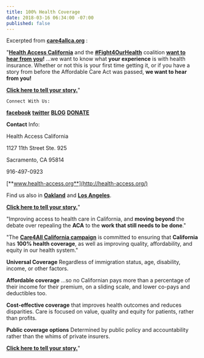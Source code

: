 ```yaml
---
title: 100% Health Coverage
date: 2018-03-16 06:34:00 -07:00
published: false
---
```


Excerpted from [**care4allca.org**](http://care4allca.org/) :

"[**Health Access California**](http://health-access.org/about-us/health-access-california/) and the [**#Fight4OurHealth**](http://fight4ourhealth.org/) coalition **[want to hear from you](https://www.surveymonkey.com/r/ShareYourACAStory)!**   ...we want to know what **your experience** is with health insurance. Whether or not this is your first time getting it, or if you have a story from before the Affordable Care Act was passed, **we want to hear from you!**  

[**Click here to tell your story.**](https://www.surveymonkey.com/r/ShareYourACAStory)"

	Connect With Us:

[**facebook**](https://www.facebook.com/healthaccess/)
[**twitter**](https://twitter.com/healthaccess) 
[**BLOG**](http://health-access.org/blog/) 
[**DONATE**](http://health-access.org/get-involved/donate.html)	

**Contact** Info:

Health Access California

1127 11th Street Ste. 925

Sacramento, CA 95814

916-497-0923

[**www.health-access.org**](http://health-access.org/)

Find us also in [**Oakland**](http://health-access.org/) and [**Los Angeles**](http://health-access.org/).

[**Click here to tell your story.**](https://www.surveymonkey.com/r/ShareYourACAStory)"

"Improving access to health care in California, and **moving beyond** the debate over repealing the **ACA** to the **work that still needs to be done**."

"The [**Care4All California campaign**](http://care4allca.org/) is committed to ensuring that **California** has **100% health coverage**, as well as improving quality, affordability, and equity in our health system."

**Universal Coverage**
Regardless of immigration status, age, disability, income, or other factors.

**Affordable coverage** ...so no Californian pays more than a percentage of their income for their premium, on a sliding scale, and lower co-pays and deductibles too.

**Cost-effective coverage** that improves health outcomes and reduces disparities.  Care is focused on value, quality and equity for patients, rather than profits.

**Public coverage options**
Determined by public policy and accountability rather than the whims of private insurers. 

[**Click here to tell your story.**](https://www.surveymonkey.com/r/ShareYourACAStory)"


